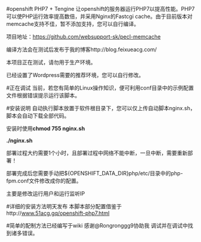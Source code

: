 #openshift PHP7 + Tengine
让openshift的服务器运行PHP7以提高性能。PHP7可以使PHP运行效率提高数倍，并采用Nginx的Fastcgi cache。由于目前版本对memcache支持不佳，暂不添加支持，您可以自行编译。

项目地址：https://github.com/websupport-sk/pecl-memcache

编译方法会在测试后发布于我的博客http://blog.feixueacg.com/

本项目正在测试，请勿用于生产环境。

已经设置了Wordpress需要的推荐环境，您可以自行修改。

#正在调试
当前，若您有简单的Linux操作知识，便可利用conf目录中的示例配置文件根据错误提示运行该脚本。

#安装说明
自动执行脚本放置于软件根目录下，您可以仅上传自动脚本nginx.sh，脚本会自动下载全部代码。

安装时使用**chmod 755 nginx.sh**

**./nginx.sh**

部署过程大约需要1个小时，且部署过程中网络不能中断，一旦中断，需要重新部署！

部署完成后您需要手动把${OPENSHIFT_DATA_DIR}php/etc/目录中的php-fpm.conf文件修改成你的配置。

主要是修改运行用户和运行监听IP

#详细的安装方法明天发布
本脚本部分配置借鉴于http://www.51acg.gq/openshift-php7.html

#简单的配制方法已经编写于wiki
感谢@Rongronggg9协助我 调试并在调试中找到诸多错误。
